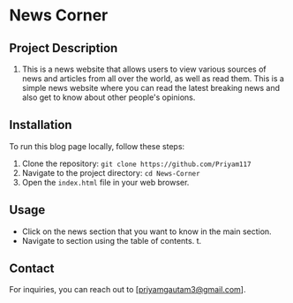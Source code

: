# News Corner

## Project Description

1. This is a news website that allows users to view various sources of news and articles from all over the world, as well as read them. This is a simple news website where you can read the latest breaking news and also get to know about other people's opinions.


## Installation

To run this blog page locally, follow these steps:

1. Clone the repository: `git clone https://github.com/Priyam117`
2. Navigate to the project directory: `cd News-Corner`
3. Open the `index.html` file in your web browser.

## Usage

- Click on the news section that you want to know in the main section.
- Navigate to section using the table of contents.
t.


## Contact

For inquiries, you can reach out to [priyamgautam3@gmail.com].



